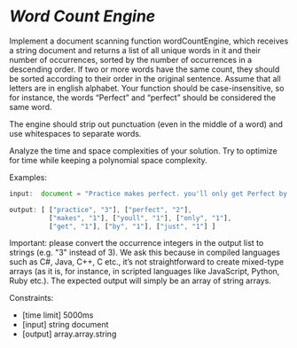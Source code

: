 _Word Count Engine_
===================

Implement a document scanning function wordCountEngine, which receives a string document and returns a list of all unique words in it and their number of occurrences, sorted by the number of occurrences in a descending order. If two or more words have the same count, they should be sorted according to their order in the original sentence. Assume that all letters are in english alphabet. Your function should be case-insensitive, so for instance, the words “Perfect” and “perfect” should be considered the same word.

The engine should strip out punctuation (even in the middle of a word) and use whitespaces to separate words.

Analyze the time and space complexities of your solution. Try to optimize for time while keeping a polynomial space complexity.

Examples:
```javascript
input:  document = "Practice makes perfect. you'll only get Perfect by practice. just practice!"

output: [ ["practice", "3"], ["perfect", "2"],
          ["makes", "1"], ["youll", "1"], ["only", "1"],
          ["get", "1"], ["by", "1"], ["just", "1"] ]
```

Important: please convert the occurrence integers in the output list to strings (e.g. "3" instead of 3). We ask this because in compiled languages such as C#, Java, C++, C etc., it’s not straightforward to create mixed-type arrays (as it is, for instance, in scripted languages like JavaScript, Python, Ruby etc.). The expected output will simply be an array of string arrays.

Constraints:
- [time limit] 5000ms
- [input] string document
- [output] array.array.string
